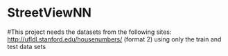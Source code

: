 # StreetViewNN

#This project needs the datasets from the following sites: http://ufldl.stanford.edu/housenumbers/ (format 2) using only the train and test data sets